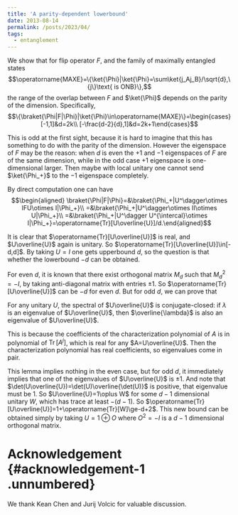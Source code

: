 ```yaml
---
title: 'A parity-dependent lowerbound'
date: 2013-08-14
permalink: /posts/2023/04/
tags:
  - entanglement
---
```


We show that for flip operator $F$, and the family of maximally
entangled states
$$\operatorname{MAXE}=\{\ket{\Phi}|\ket{\Phi}=\sum\ket{j_Aj_B}/\sqrt{d},\{j\}\text{ is ONB}\},$$
the range of the overlap between $F$ and $\ket{\Phi}$ depends on the
parity of the dimension. Specifically,
$$\{\braket{\Phi|F|\Phi}|\ket{\Phi}\in\operatorname{MAXE}\}=\begin{cases}[-1,1]&d=2k\\
[-\frac{d-2}{d},1]&d=2k+1\end{cases}$$

This is odd at the first sight, because it is hard to imagine that this
has something to do with the parity of the dimension. However the
eigenspace of $F$ may be the reason: when $d$ is even the $+1$ and $-1$
eigenspaces of $F$ are of the same dimension, while in the odd case $+1$
eigenspace is one-dimensional larger. Then maybe with local unitary one
cannot send $\ket{\Phi_+}$ to the $-1$ eigenspace completely.

By direct computation one can have $$\begin{aligned}
\braket{\Phi|F|\Phi}=&\braket{\Phi_+|U^\dagger\otimes IFU\otimes I|\Phi_+}\\
=&\braket{\Phi_+|U^\dagger\otimes II\otimes U|\Phi_+}\\
=&\braket{\Phi_+|U^\dagger U^{\intercal}\otimes I|\Phi_+}=\operatorname{Tr}[U\overline{U}]/d.\end{aligned}$$

It is clear that $\operatorname{Tr}[U\overline{U}]$ is real, and
$U\overline{U}$ again is unitary. So
$\operatorname{Tr}[U\overline{U}]\in[-d,d]$. By taking $U=I$ one gets
upperbound $d$, so the question is that whether the lowerbound $-d$ can
be obtained.

For even $d$, it is known that there exist orthogonal matrix $M_d$ such
that $M_d^2=-I$, by taking anti-diagonal matrix with entries $\pm1$. So
$\operatorname{Tr}[U\overline{U}]$ can be $-d$ for even $d$. But for odd
$d$, we can prove that

For any unitary $U$, the spectral of $U\overline{U}$ is
conjugate-closed: if $\lambda$ is an eigenvalue of $U\overline{U}$, then
$\overline{\lambda}$ is also an eigenvalue of $U\overline{U}$.

This is because the coefficients of the characterization polynomial of
$A$ is in polynomial of $\operatorname{Tr}[A^{j}]$, which is real for
any $A=U\overline{U}$. Then the characterization polynomial has real
coefficients, so eigenvalues come in pair.

This lemma implies nothing in the even case, but for odd $d$, it
immediately implies that one of the eigenvalues of $U\overline{U}$ is
$\pm1$. And note that $\det(U\overline{U})=\det(U)\overline{\det(U)}$ is
positive, that eigenvalue must be $1$. So $U\overline{U}=1\oplus W$ for
some $d-1$ dimensional unitary $W$, which has trace at least $-(d-1)$.
So $\operatorname{Tr}[U\overline{U}]=1+\operatorname{Tr}[W]\ge-d+2$.
This new bound can be obtained simply by taking $U=1\oplus O$ where
$O^2=-I$ is a $d-1$ dimensional orthogonal matrix.

Acknowledgement {#acknowledgement-1 .unnumbered}
===============

We thank Kean Chen and Jurij Volcic for valuable discussion.